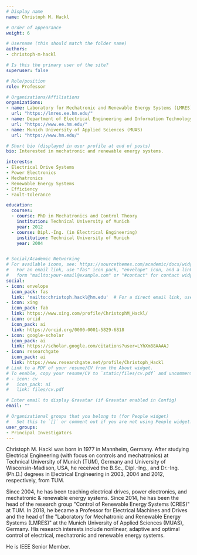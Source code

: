 ```yaml
---
# Display name
name: Christoph M. Hackl

# Order of appearance
weight: 6

# Username (this should match the folder name)
authors:
- christoph-m-hackl

# Is this the primary user of the site?
superuser: false

# Role/position
role: Professor

# Organizations/Affiliations
organizations:
- name: Laboratory for Mechatronic and Renewable Energy Systems (LMRES)
  url: "https://lmres.ee.hm.edu/"
- name: Department of Electrical Engineering and Information Technology (FK04)
  url: "https://www.ee.hm.edu/"
- name: Munich University of Applied Sciences (MUAS)
  url: "https://www.hm.edu/"

# Short bio (displayed in user profile at end of posts)
bio: Interested in mechatronic and renewable energy systems.

interests:
- Electrical Drive Systems
- Power Electronics
- Mechatronics
- Renewable Energy Systems
- Efficiency
- Fault-tolerance

education:
  courses:
  - course: PhD in Mechatronics and Control Theory
    institution: Technical University of Munich
    year: 2012
  - course: Dipl.-Ing. (in Electrical Engineering)
    institution: Technical University of Munich
    year: 2004


# Social/Academic Networking
# For available icons, see: https://sourcethemes.com/academic/docs/widgets/#icons
#   For an email link, use "fas" icon pack, "envelope" icon, and a link in the
#   form "mailto:your-email@example.com" or "#contact" for contact widget.
social:
- icon: envelope
  icon_pack: fas
  link: 'mailto:christoph.hackl@hm.edu'  # For a direct email link, use "mailto:test@example.org".
- icon: xing
  icon_pack: fab
  link: https://www.xing.com/profile/ChristophM_Hackl/
- icon: orcid
  icon_pack: ai
  link: https://orcid.org/0000-0001-5829-6818
- icon: google-scholar
  icon_pack: ai
  link: https://scholar.google.com/citations?user=LYhXm88AAAAJ
- icon: researchgate
  icon_pack: ai
  link: https://www.researchgate.net/profile/Christoph_Hackl
# Link to a PDF of your resume/CV from the About widget.
# To enable, copy your resume/CV to `static/files/cv.pdf` and uncomment the lines below.  
# - icon: cv
#   icon_pack: ai
#   link: files/cv.pdf

# Enter email to display Gravatar (if Gravatar enabled in Config)
email: ""

# Organizational groups that you belong to (for People widget)
#   Set this to `[]` or comment out if you are not using People widget.  
user_groups:
- Principal Investigators
---
```


Christoph M. Hackl was born in 1977 in Mannheim, Germany. After studying
Electrical Engineering (with focus on controls and mechatronics) at Technical
University of Munich (TUM), Germany and University of Wisconsin-Madison, USA,
he received the B.Sc., Dipl.-Ing., and Dr.-Ing. (Ph.D.) degrees in Electrical Engineering
in 2003, 2004 and 2012, respectively, from TUM.

Since 2004, he has been teaching
electrical drives, power electronics, and mechatronic & renewable energy systems. Since 2014, he has been the head of the research group "Control of Renewable Energy Systems (CRES)" at TUM.
In 2018, he became a Professor for Electrical Machines and Drives and the head of the "Laboratory for Mechatronic and Renewable Energy Systems (LMRES)" at the Munich University of Applied Sciences (MUAS), Germany. His research interests include nonlinear, adaptive and optimal control of electrical, mechatronic and renewable energy systems.

He is IEEE Senior Member.
